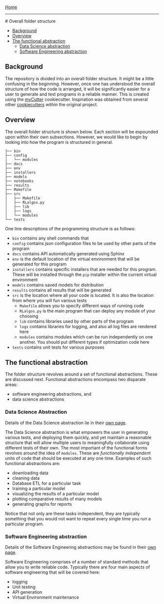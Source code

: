 [Home](./)
<hr>
# Overall folder structure

- [Background](#background)
- [Overview](#overview)
- [The functional abstraction](#the-functional-abstraction)
    - [Data Science abstraction](https://github.com/sankhaMukherjee/RLalgos/wiki/The-Data-Science-Abstraction)
    - [Software Engineering abstraction](#software-engineering-abstraction)

## Background

The repository is divided into an overall folder structure. It might be a little confusing in the beginning. However, once one has understood the overall structure of how the code is arranged, it will be significantly easier for a user to generate and test programs in a reliable manner. This is created using the [myCutter](https://github.com/sankhaMukherjee/myCutter) cookiecutter. Inspiration was obtained from several other [cookiecutters](https://github.com/audreyr/cookiecutter) within the original project.

## Overview

The overall folder structure is shown below. Each section will be expounded upon within their own subsections. However, we would like to begin by looking into how the program is structured in general. 

```
├── bin
├── config
│   └── modules
├── docs
├── env
├── installers
├── models
├── notebooks
├── results
├── Makefile
├── src
│   ├── Makefile
│   ├── RLalgos.py
│   ├── lib
│   ├── logs
│   └── modules
└── tests
```

One line descriptions of the programming structure is as follows:

- `bin` contains any shell commands that 
- `config` contains json configuration files to be used by other parts of the program
- `docs` contains API automatically generated using Sphinx
- `env` is the default location of the virtual environment that will be generated for this program
- `installers` contains specific installers that are needed for this program. These will be installed through the `pip` installer within the current virtual environment
- `models` contains saved models for distribution
- `results` contains all results that will be generated
- `src` is the location where all your code is located. It is also the location from where you will fun various tests
   - `Makefile` allows you to specify different ways of running code
   - `RLalgos.py` is the main program that can deploy any module of your choosing
   - `lib` contains libraries used by other parts of the program
   - `logs` contains libraries for logging, and also all log files are rendered here
   - `modules` contains modules which can be run independently on one another. You should put different types if optimization code here
- `tests` contains unit tests for various purposes

## The functional abstraction

The folder structure revolves around a set of functional abstractions. These are discussed next. Functional abstractions encompass two disparate areas:

- software engineering abstractions, and 
- data science abstractions

### Data Science Abstraction

Details of the Data Science abstraction lie in their [own page](./The-Data-Science-Abstraction). 

The Data Science abstraction is what empowers the user in generating various tests, and deploying them quickly, and yet maintain a reasonable structure that will allow multiple users to meaningfully collaborate using different tests of their own. The most important of the functional forms revolves around the idea of `modules`. These are *functionally independent* units of code that should be executed at any one time. Examples of such functional abstractions are:

- downloading data
- cleaning data
- Database ETL for a particular task
- training a particular model
- visualizing the results of a particular model
- plotting comparative results of many models
- generating graphs for reports

Notice that not only are these tasks independent, they are typically something that you would not want to repeat every single time you run a particular program. 

### Software Engineering abstraction

Details of the Software Engineering abstractions may be found in their [own page](./Software-Engineering-abstraction).

Software Engineering comprises of a number of standard methods that allow you to write reliable code. Typically there are four main aspects of software engineering that will be covered here:

- logging
- Unit testing
- API generation
- Virtual Environment maintenance 

